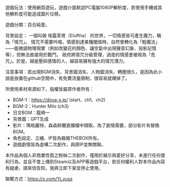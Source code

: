 遊戲玩法：使用網頁遊玩，遊戲介面默認PC電腦1080P解析度，若使用手機或其他解析度可能造成圖片位移。

遊戲分類：百合純愛。

背景設定：
一個叫做 埃露芙塔（Eluftha） 的世界，一切情感皆可產生魔力，稱為「情咒」。
情咒不需要吟唱，情感到達某種閾值時，自然會轉化為「輕魔法」——能微調物理現實（例如改變花的顏色、讓空氣中出現聲音幻象、投影記憶等），但無法直接用於戰鬥。
政府將情咒分級管理，過度的情感會被視為「危咒」。於是，越是壓抑感情的人，越容易擁有強大的情咒潛力。

注意事項：若出現BGM消失、背景圖消失、人物圖消失、轉圈很久，是因為此小說是放置在github空間中，有免費流量限制，很容易就爆掉了。

所使用素材來源如下，版權皆屬原作者所有：
- BGM-1：https://dova-s.jp/ (start、ch1、ch2)
- BGM-2：Hunter Milo (ch3)
- 日文BGM：龍崎一
- 背景圖：GPT生成
- 影片：瑪格麗特、森森鈴蘭直播檔中擷取，為了劇情需要，部分影片有替換BGM。
- 角色設定、立繪、IP皆為箱箱THEBOX所有。
- 遊戲劇情皆為虛構二次創作，與原IP並無關聯。

本作品為個人非商業性質之粉絲二次創作，僅用於展示與愛好分享，未進行任何營利行為，並且不會上傳到Steam以及APP等遊戲平台，若任何權利人對本作品內容有疑慮，請來信告知，我將立即下架並停止使用。

聯繫方式：https://x.com/Yi_yuss













